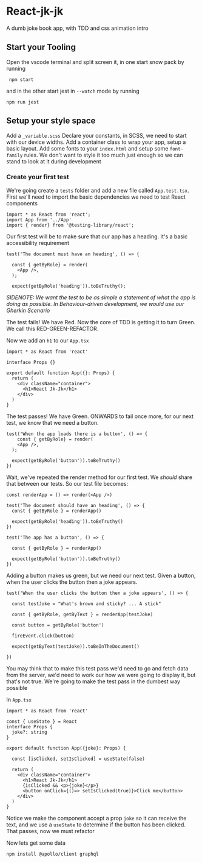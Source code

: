 # React-jk-jk

A dumb joke book app, with TDD and css animation intro


## Start your Tooling

Open the vscode terminal and split screen it, in one start snow pack by running
```
 npm start
```
and in the other start jest in `--watch` mode by running
```
npm run jest
```

## Setup your style space

Add a `_variable.scss` Declare your constants, in SCSS, we need to start with our device widths.
Add a container class to wrap your app, setup a  basic layout. Add some fonts to your `index.html` and setup some `font-family` rules. We don't want to style it too much just enough so we can stand to look at it during development

### Create your first test

We're going create a `tests` folder and add a new file called `App.test.tsx`. First we'll need to import the basic dependencies we need to test React components

```
import * as React from 'react';
import App from '../App'
import { render} from '@testing-library/react';
```

Our first test will be to make sure that our app has a heading. It's a basic accessibility requirement

```
test('The document must have an heading', () => {

  const { getByRole} = render(
    <App />,
  );

  expect(getByRole('heading')).toBeTruthy();

  ```

*SIDENOTE:*
  _We want the test to be as simple a statement of what the app is doing as possible. In Behaviour-driven development, we would use our Gherkin Scenario_


The test fails! We have Red. Now the core of TDD is getting it to turn Green. We call this RED-GREEN-REFACTOR.


Now we add an `h1` to our `App.tsx`

```
import * as React from 'react'

interface Props {}

export default function App({}: Props) {
  return (
    <div className="container">
      <h1>React Jk-Jk</h1>
    </div>
  )
}
```

The test passes! We have Green. ONWARDS to fail once more, for our next test, we know that we need a button.


```
test('When the app loads there is a button', () => {
    const { getByRole} = render(
    <App />,
  );

  expect(getByRole('button')).toBeTruthy()
})
```

Wait, we've repeated the render method for our first test. We _should_ share that between our tests. So our test file becomes:

```
const renderApp = () => render(<App />)

test('The document should have an heading', () => {
  const { getByRole } = renderApp()

  expect(getByRole('heading')).toBeTruthy()
})

test('The app has a button', () => {

  const { getByRole } = renderApp()

  expect(getByRole('button')).toBeTruthy()
})
```

Adding a button makes us green, but we need our next test. Given a button, when the user clicks the button then a joke appears.

```
test('When the user clicks the button then a joke appears', () => {

  const testJoke = "What's brown and sticky? ... A stick"

  const { getByRole, getByText } = renderApp(testJoke)

  const button = getByRole('button')

  fireEvent.click(button)

  expect(getByText(testJoke)).toBeInTheDocument()

})
```

You may think that to make this test pass we'd need to go and fetch data from the server, we'd need to work our how we were going to display it, but that's not true. We're going to make the test pass in the dumbest way possible

In `App.tsx`

```
import * as React from 'react'

const { useState } = React
interface Props {
  joke?: string
}

export default function App({joke}: Props) {

  const [isClicked, setIsClicked] = useState(false)

  return (
    <div className="container">
      <h1>React Jk-Jk</h1>
      {isClicked && <p>{joke}</p>}
      <button onClick={()=> setIsClicked(true)}>Click me</button>
    </div>
  )
}

```

Notice we make the component accept a prop `joke` so it can receive the text, and we use a `useState` to determine if the button has been clicked. That passes, now we must refactor


Now lets get some data

```
npm install @apollo/client graphql
```





